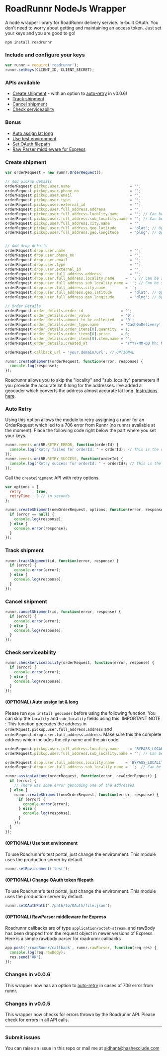 # RoadRunnr NodeJs Wrapper
A node wrapper library for RoadRunnr delivery service. In-built OAuth. You don't need to worry about getting and maintaining an access token. Just set your keys and you are good to go!

```
npm install roadrunnr
```

### Include and configure your keys
```javascript
var runnr = require('roadrunnr');
runnr.setKeys(CLIENT_ID, CLIENT_SECRET);
```

### APIs available
* [Create shipment](#create_shipment) - with an option to [auto-retry](#auto_retry) in v0.0.6!
* [Track shipment](#track_shipment)
* [Cancel shipment](#cancel_shipment)
* [Check serviceability](#check_serviceability)

### Bonus
* [Auto assign lat long](#assign_lat_long)
* [Use test environment](#set_test_environment)
* [Set OAuth filepath](#set_oath_path)
* [Raw Parser middleware for Express](#raw_parser)

### <a name="create_shipment"></a>Create shipment
```javascript
var orderRequest = new runnr.OrderRequest();

// Add pickup details
orderRequest.pickup.user.name                           = '';
orderRequest.pickup.user.phone_no                       = '';
orderRequest.pickup.user.email                          = '';
orderRequest.pickup.user.type                           = '';
orderRequest.pickup.user.external_id                    = '';
orderRequest.pickup.user.full_address.address           = '';
orderRequest.pickup.user.full_address.locality.name     = ''; // Can be skipped, see below
orderRequest.pickup.user.full_address.sub_locality.name = ''; // Can be skipped, see below
orderRequest.pickup.user.full_address.city.name         = '';
orderRequest.pickup.user.full_address.geo.latitude      = "plat"; // Optional, string format
orderRequest.pickup.user.full_address.geo.longitude     = "plng"; // Optional, string format


// Add drop details
orderRequest.drop.user.name                             = '';
orderRequest.drop.user.phone_no                         = '';
orderRequest.drop.user.email                            = '';
orderRequest.drop.user.type                             = '';
orderRequest.drop.user.external_id                      = '';
orderRequest.drop.user.full_address.address             = '';
orderRequest.drop.user.full_address.locality.name     = ''; // Can be skipped, see below
orderRequest.drop.user.full_address.sub_locality.name = ''; // Can be skipped, see below
orderRequest.drop.user.full_address.city.name         = '';
orderRequest.drop.user.full_address.geo.latitude        = "dlat"; // Optional, string format
orderRequest.drop.user.full_address.geo.longitude       = "dlng"; // Optional, string format

// Order Details
orderRequest.order_details.order_id                 = '';
orderRequest.order_details.order_value              = '0';
orderRequest.order_details.amount_to_be_collected   = '0';
orderRequest.order_details.order_type.name          = 'CashOnDelivery';
orderRequest.order_details.order_items[0].quantity  = 1;
orderRequest.order_details.order_items[0].price     = 0;
orderRequest.order_details.order_items[0].item.name = '';
orderRequest.order_details.created_at               = "YYYY-MM-DD hh: MM";

orderRequest.callback_url = 'your.domain/url'; // OPTIONAL

runnr.createShipment(orderRequest, function(error, response) {
  console.log(response);
});
```
Roadrunnr allows you to skip the "locality" and "sub_locality" parameters if you provide the accurate lat & long for the addresses. I've added a geocoder which converts the address almost accurate lat long. [Instrutions here](#assign_lat_long).

### <a name="auto_retry"></a>Auto Retry
Using this option allows the module to retry assigning a runnr for an OrderRequest which led to a 706 error from Runnr (no runnrs available at the moment).
Place the following code right below the part where you set your keys.

```javascript
runnr.events.on(RR.RETRY_ERROR, function(orderId) {
  console.log("Retry failed for orderId: " + orderId); // This is the order_id provided in OrderRequest.order_details.order_id
});
runnr.events.on(RR.RETRY_SUCCESS, function(orderId) {
  console.log("Retry success for orderId: " + orderId); // This is the order_id provided in OrderRequest.order_details.order_id
});
```

Call the `createShipment` API with retry options.
```javascript
var options = {
  retry     : true,
  retryTime : 5 // in seconds
};

runnr.createShipment(newOrderRequest, options, function(error, response) {
  if (error == null) {
    console.log(response);
  } else {
    console.error(response);
  }
});
```

### <a name="track_shipment"></a>Track shipment
```javascript
runnr.trackShipment(id, function(error, response) {
  if (error) {
    console.error(error);
  } else {
    console.log(response);
  }
});
```

### <a name="cancel_shipment"></a>Cancel shipment
```javascript
runnr.cancelShipment(id, function(error, response) {
  if (error) {
    console.error(error);
  } else {
    console.log(response);
  }
});
```

### <a name="check_serviceability"></a>Check serviceability
```javascript
runnr.checkServiceability(orderRequest, function(error, response) {
  if (error) {
    console.error(error);
  } else {
    console.log(response);
  }
});
```

#### <a name="assign_lat_long"></a>(OPTIONAL) Auto assign lat & long
Please run `npm install geocoder` before using the following function. You can skip the `locality` and `sub_locality` fields using this. 
IMPORTANT NOTE : This function geocodes the address in `orderRquest.pickup.user.full_address.address` and `orderRequest.drop.user.full_address.address`. Make sure this the complete address which includes the city name and the pin code.
```javascript
orderRequest.pickup.user.full_address.locality.name     = 'BYPASS_LOCALITY';
orderRequest.pickup.user.full_address.sub_locality.name = ''; // Can be left blank

orderRequest.drop.user.full_address.locality.name     = 'BYPASS_LOCALITY';
orderRequest.drop.user.full_address.sub_locality.name = '';  // Can be left blank

runnr.assignLatLong(orderRequest, function(error, newOrderRequest) {
  if (error) {
    // There was some error geocoding one of the addresses
  } else {
    runnr.createShipment(newOrderRequest, function(error, response) {
      if (error) {
        console.error(error);
      } else {
        console.log(response);
      }
    });
  }
});
```

#### <a name="set_test_environment"></a>(OPTIONAL) Use test environment
To use Roadrunnr's test portal, just change the environment. This module uses the production server by default.
```javascript
runnr.setEnvironment('test');
```

#### <a name="set_oath_path"></a>(OPTIONAL) Change OAuth token filepath
To use Roadrunnr's test portal, just change the environment. This module uses the production server by default.
```javascript
runnr.setOAuthPath('./path/to/OAuth/file.json');
```

#### <a name="raw_parser"></a>(OPTIONAL) RawParser middleware for Express
Roadrunnr callbacks are of type `application/octet-stream`, and rawBody has been dropped from the request object in newer versions of Express. Here is a simple rawbody parser for roadrunnr callbacks
```javascript
app.post('/roadRunnr/callback', runnr.rawParser, function(req,res) {
  console.log(req.rawBody);
  res.send("OK");
});
```

### Changes in v0.0.6
This wrapper now has an option to [auto-retry](#auto_retry) in cases of 706 error from runnr.

### Changes in v0.0.5
This wrapper now checks for errors thrown by the Roadrunnr API. Please check for errors in all API calls.

---
### Submit issues
You can raise an issue in this repo or mail me at sidhant@hashexclude.com
